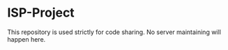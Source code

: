 # ISP-Project
This repository is used strictly for code sharing. No server maintaining will happen here.
